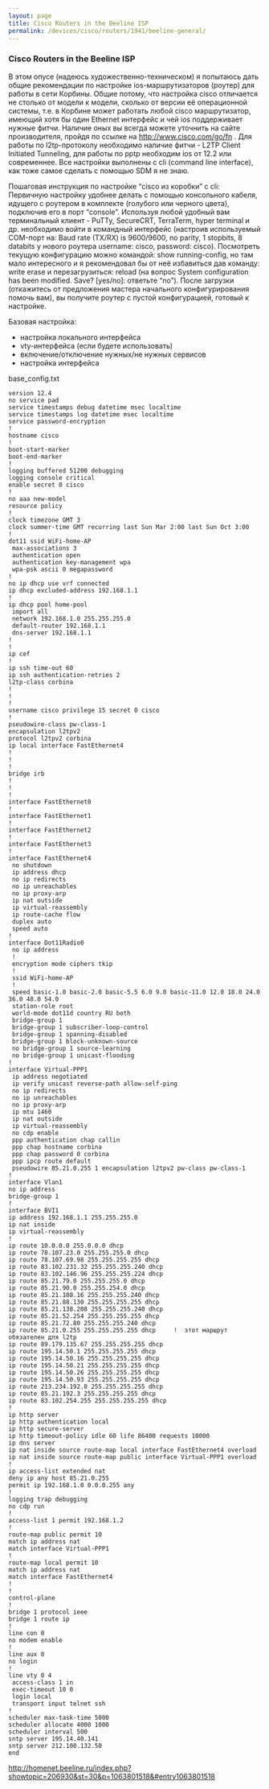 ```yaml
---
layout: page
title: Cisco Routers in the Beeline ISP
permalink: /devices/cisco/routers/1941/beeline-general/
---
```


### Cisco Routers in the Beeline ISP


В этом опусе (надеюсь художественно-техническом) я попытаюсь дать общие рекомендации по настройке ios-маршрутизаторов (роутер) для работы в сети Корбины. Общие потому, что настройка cisco отличается не столько от модели к модели, сколько от версии её операционной системы, т.е. в Корбине может работать любой cisco маршрутизатор, имеющий хотя бы один Ethernet интерфейс и чей ios поддерживает нужные фитчи. Наличие оных вы всегда можете уточнить на сайте производителя, пройдя по ссылке на http://www.cisco.com/go/fn . Для работы по l2tp-протоколу необходимо наличие фитчи - L2TP Client Initiated Tunneling, для работы по pptp необходим ios от 12.2 или современнее. Все настройки выполнены с cli (command line interface), как тоже самое сделать с помощью SDM я не знаю.

Пошаговая инструкция по настройке “cisco из коробки” с cli:
Первичную настройку удобнее делать с помощью консольного кабеля, идущего с роутером в комплекте (голубого или черного цвета), подключив его в порт “console”. Используя любой удобный вам терминальный клиент - PuTTy, SecureCRT, TerraTerm, hyper terminal и др. необходимо войти в командный интерфейс (настроив используемый COM-порт на: Baud rate (TX/RX) is 9600/9600, no parity, 1 stopbits, 8 databits у нового роутера username: cisco, password: cisco). Посмотреть текущую конфигурацию можно командой: show running-config, но там мало интересного и я рекомендовал бы от неё избавиться дав команду: write erase и перезагрузиться: reload (на вопрос System configuration has been modified. Save? [yes/no]: ответьте “no”). После загрузки (откажитесь от предложения мастера начального конфигурирования помочь вам), вы получите роутер с пустой конфигурацией, готовый к настройке.

Базовая настройка:
- настройка локального интерфейса
- vty-интерфейса (если будете использовать)
- включение/отключение нужных/не нужных сервисов
- настройка интерфейса



base_config.txt


    version 12.4
    no service pad
    service timestamps debug datetime msec localtime
    service timestamps log datetime msec localtime
    service password-encryption
    !
    hostname cisco
    !
    boot-start-marker
    boot-end-marker
    !
    logging buffered 51200 debugging
    logging console critical
    enable secret 0 cisco
    !
    no aaa new-model
    resource policy
    !
    clock timezone GMT 3
    clock summer-time GMT recurring last Sun Mar 2:00 last Sun Oct 3:00
    !
    dot11 ssid WiFi-home-AP
     max-associations 3
     authentication open
     authentication key-management wpa
     wpa-psk ascii 0 megapassword
    !
    no ip dhcp use vrf connected
    ip dhcp excluded-address 192.168.1.1
    !
    ip dhcp pool home-pool
     import all
     network 192.168.1.0 255.255.255.0
     default-router 192.168.1.1
     dns-server 192.168.1.1
    !
    !
    ip cef
    !
    ip ssh time-out 60
    ip ssh authentication-retries 2
    l2tp-class corbina
    !
    !
    !
    username cisco privilege 15 secret 0 cisco
    !
    pseudowire-class pw-class-1
    encapsulation l2tpv2
    protocol l2tpv2 corbina
    ip local interface FastEthernet4
    !
    !
    !
    bridge irb
    !
    !
    !
    interface FastEthernet0
    !
    interface FastEthernet1
    !
    interface FastEthernet2
    !
    interface FastEthernet3
    !
    interface FastEthernet4
     no shutdown
     ip address dhcp
     no ip redirects
     no ip unreachables
     no ip proxy-arp
     ip nat outside
     ip virtual-reassembly
     ip route-cache flow
     duplex auto
     speed auto
    !
    interface Dot11Radio0
     no ip address
     !
     encryption mode ciphers tkip
     !
     ssid WiFi-home-AP
     !
     speed basic-1.0 basic-2.0 basic-5.5 6.0 9.0 basic-11.0 12.0 18.0 24.0 36.0 48.0 54.0
     station-role root
     world-mode dot11d country RU both
     bridge-group 1
     bridge-group 1 subscriber-loop-control
     bridge-group 1 spanning-disabled
     bridge-group 1 block-unknown-source
     no bridge-group 1 source-learning
     no bridge-group 1 unicast-flooding
    !
    interface Virtual-PPP1
     ip address negotiated
     ip verify unicast reverse-path allow-self-ping
     no ip redirects
     no ip unreachables
     no ip proxy-arp
     ip mtu 1460
     ip nat outside
     ip virtual-reassembly
     no cdp enable
     ppp authentication chap callin
     ppp chap hostname corbina
     ppp chap password 0 corbina
     ppp ipcp route default
     pseudowire 85.21.0.255 1 encapsulation l2tpv2 pw-class pw-class-1
    !
    interface Vlan1
    no ip address
    bridge-group 1
    !
    interface BVI1
    ip address 192.168.1.1 255.255.255.0
    ip nat inside
    ip virtual-reassembly
    !
    ip route 10.0.0.0 255.0.0.0 dhcp
    ip route 78.107.23.0 255.255.255.0 dhcp
    ip route 78.107.69.98 255.255.255.255 dhcp
    ip route 83.102.231.32 255.255.255.240 dhcp
    ip route 83.102.146.96 255.255.255.224 dhcp
    ip route 85.21.79.0 255.255.255.0 dhcp
    ip route 85.21.90.0 255.255.254.0 dhcp
    ip route 85.21.108.16 255.255.255.240 dhcp
    ip route 85.21.88.130 255.255.255.255 dhcp
    ip route 85.21.138.208 255.255.255.240 dhcp
    ip route 85.21.52.254 255.255.255.255 dhcp
    ip route 85.21.72.80 255.255.255.240 dhcp
    ip route 85.21.0.255 255.255.255.255 dhcp     !  этот маршрут обязателен для l2tp
    ip route 89.179.135.67 255.255.255.255 dhcp
    ip route 195.14.50.1 255.255.255.255 dhcp
    ip route 195.14.50.16 255.255.255.255 dhcp
    ip route 195.14.50.21 255.255.255.255 dhcp
    ip route 195.14.50.26 255.255.255.255 dhcp
    ip route 195.14.50.93 255.255.255.255 dhcp
    ip route 213.234.192.8 255.255.255.255 dhcp
    ip route 85.21.192.3 255.255.255.255 dhcp
    ip route 83.102.254.255 255.255.255.255 dhcp
    !
    ip http server
    ip http authentication local
    ip http secure-server
    ip http timeout-policy idle 60 life 86400 requests 10000
    ip dns server
    ip nat inside source route-map local interface FastEthernet4 overload
    ip nat inside source route-map public interface Virtual-PPP1 overload
    !
    ip access-list extended nat
    deny ip any host 85.21.0.255
    permit ip 192.168.1.0 0.0.0.255 any
    !
    logging trap debugging
    no cdp run
    !
    access-list 1 permit 192.168.1.2
    !
    route-map public permit 10
    match ip address nat
    match interface Virtual-PPP1
    !
    route-map local permit 10
    match ip address nat
    match interface FastEthernet4
    !
    !
    control-plane
    !
    bridge 1 protocol ieee
    bridge 1 route ip
    !
    line con 0
    no modem enable
    !
    line aux 0
    no login
    !
    line vty 0 4
     access-class 1 in
     exec-timeout 10 0
     login local
     transport input telnet ssh
    !
    scheduler max-task-time 5000
    scheduler allocate 4000 1000
    scheduler interval 500
    sntp server 195.14.40.141
    sntp server 212.100.132.50
    end




http://homenet.beeline.ru/index.php?showtopic=206930&st=30&p=1063801518&#entry1063801518
